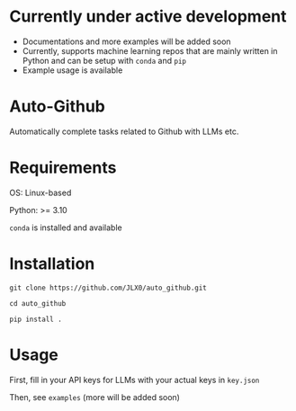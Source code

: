 # Currently under active development

- Documentations and more examples will be added soon
- Currently, supports machine learning repos that are mainly written in Python and can be setup with `conda` and `pip`
- Example usage is available

# Auto-Github
Automatically complete tasks related to Github with LLMs etc.

# Requirements

OS: Linux-based

Python: >= 3.10

`conda` is installed and available

# Installation

`git clone https://github.com/JLX0/auto_github.git`

`cd auto_github`

`pip install .`

# Usage

First, fill in your API keys for LLMs with your actual keys in `key.json`  

Then, see `examples` (more will be added soon)


